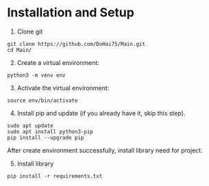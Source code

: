 # Installation and Setup

1. Clone git

```
git clone https://github.com/DoHai75/Main.git
cd Main/
```

2. Create a virtual environment:

```
python3 -m venv env
```

3. Activate the virtual environment:

```
source env/bin/activate
```

4. Install pip and update (if you already have it, skip this step).

```
sudo apt update
sudo apt install python3-pip
pip install --upgrade pip
```

After create environment successfully, install library need for project.

5. Install library

```
pip install -r requirements.txt
```
